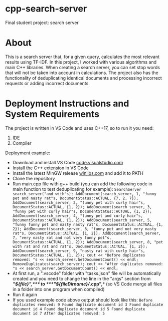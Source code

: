 # cpp-search-server

Final student project: search server

# About

This is a search server that, for a given query, calculates the most relevant results using TF-IDF.
In this project, I worked with various algorithms and main C++ libraries.
When creating a search server, you can set stop words that will not be taken into account in calculations. The project also has the functionality of deduplicating identical documents and processing incorrect requests or adding incorrect documents.

# Deployment Instructions and System Requirements

The project is written in VS Code and uses C++17, so to run it you need:
1. IDE
2. Compiler

Deployment example:
* Download and install VS Code [code.visualstudio.com](https://code.visualstudio.com/)
* Install the C++ extension in VS Code
* Install the latest MinGW release [winlibs.com](https://winlibs.com/#download-release) and add it to PATH
* Clone the repository
* Run main.cpp file with g++ build (you can add the following code in main function to test deduplicating for example):
`
    SearchServer search_server("and with"s);
    AddDocument(search_server, 1, "funny pet and nasty rat"s, DocumentStatus::ACTUAL, {7, 2, 7});
    AddDocument(search_server, 2, "funny pet with curly hair"s, DocumentStatus::ACTUAL, {1, 2});
    AddDocument(search_server, 3, "funny pet with curly hair"s, DocumentStatus::ACTUAL, {1, 2});
    AddDocument(search_server, 4, "funny pet and curly hair"s, DocumentStatus::ACTUAL, {1, 2});
    AddDocument(search_server, 5, "funny funny pet and nasty nasty rat"s, DocumentStatus::ACTUAL, {1, 2});
    AddDocument(search_server, 6, "funny pet and not very nasty rat"s, DocumentStatus::ACTUAL, {1, 2});
    AddDocument(search_server, 7, "very nasty rat and not very funny pet"s, DocumentStatus::ACTUAL, {1, 2});
    AddDocument(search_server, 8, "pet with rat and rat and rat"s, DocumentStatus::ACTUAL, {1, 2});
    AddDocument(search_server, 9, "nasty rat with curly hair"s, DocumentStatus::ACTUAL, {1, 2});
    cout << "Before duplicates removed: "s << search_server.GetDocumentCount() << endl;
    RemoveDuplicates(search_server);
    cout << "After duplicates removed: "s << search_server.GetDocumentCount() << endl;
`
* At first run, a ".vscode" folder with "tasks.json" file will be automatically created and you need to change the line in the "args" section from ***"${file}",*** to ***"${fileDirname}/*.cpp",*** (so VS Code merge all files in a folder into one program when compiled)
* Run it again
* If you used example code above output should look like this:
`
    Before duplicates removed: 9
    Found duplicate document id 3
    Found duplicate document id 4
    Found duplicate document id 5
    Found duplicate document id 7
    After duplicates removed: 5
`